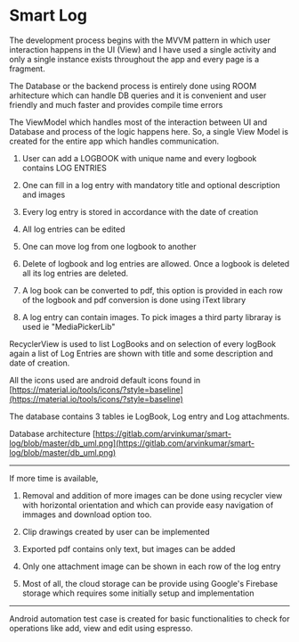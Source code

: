# Smart Log

The development process begins with the MVVM pattern in which user interaction happens in the UI (View) and I have used a single activity 
and only a single instance exists throughout the app and every page is a fragment. 

The Database or the backend process is entirely done using ROOM arhitecture which can handle DB queries and it is 
convenient and user friendly and much faster and provides compile time errors

The ViewModel which handles most of the interaction between UI and Database and process of the logic happens here. So, a single 
View Model is created for the entire app which handles communication.


1. User can add a LOGBOOK with unique name and every logbook contains LOG ENTRIES 

2. One can fill in a log entry with mandatory title and optional description and images

3. Every log entry is stored in accordance with the date of creation

4. All log entries can be edited 

5. One can move log from one logbook to another

6. Delete of logbook and log entries are allowed. Once a logbook is deleted all its log entries are deleted.

7. A log book can be converted to pdf, this option is provided in each row of the logbook 
and pdf conversion is done using iText library

8. A log entry can contain images. To pick images a third party libraray is used ie "MediaPickerLib"

RecyclerView is used to list LogBooks and on selection of every logBook again a list of Log Entries are shown with title and 
some description and date of creation.

All the icons used are android default icons found in [https://material.io/tools/icons/?style=baseline](https://material.io/tools/icons/?style=baseline)

The database contains 3 tables ie LogBook, Log entry and Log attachments.

Database architecture
[https://gitlab.com/arvinkumar/smart-log/blob/master/db_uml.png](https://gitlab.com/arvinkumar/smart-log/blob/master/db_uml.png)

---------

If more time is available, 

1. Removal and addition of more images can be done using recycler view with horizontal orientation 
and which can provide easy navigation of immages and download option too.

2. Clip drawings created by user can be implemented

3. Exported pdf contains only text, but images can be added

4. Only one attachment image can be shown in each row of the log entry

5. Most of all, the cloud storage can be provide using Google's Firebase storage which requires some initially setup 
and implementation

----------

Android automation test case is created for basic functionalities to check for operations
like add, view and edit using espresso. 







